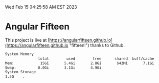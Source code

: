 Wed Feb 15 04:25:58 AM EST 2023

# Angular Fifteen


This project is live at [https://angularfifteen.github.io](https://angularfifteen.github.io "fifteen!") thanks to Github.

```bash
System Memory
               total        used        free      shared  buff/cache   available
Mem:            15Gi       5.4Gi       2.8Gi       643Mi       7.1Gi       8.9Gi
Swap:          8.0Gi       3.1Gi       4.9Gi
System Storage
1.5G	.
